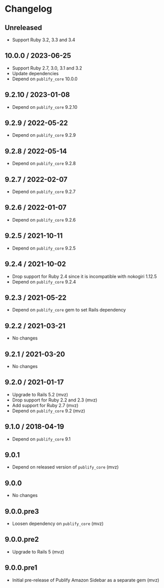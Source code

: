 # Changelog

## Unreleased

* Support Ruby 3.2, 3.3 and 3.4

## 10.0.0 / 2023-06-25

* Support Ruby 2.7, 3.0, 3.1 and 3.2
* Update dependencies
* Depend on `publify_core` 10.0.0

## 9.2.10 / 2023-01-08

* Depend on `publify_core` 9.2.10

## 9.2.9 / 2022-05-22

* Depend on `publify_core` 9.2.9

## 9.2.8 / 2022-05-14

* Depend on `publify_core` 9.2.8

## 9.2.7 / 2022-02-07

* Depend on `publify_core` 9.2.7

## 9.2.6 / 2022-01-07

* Depend on `publify_core` 9.2.6

## 9.2.5 / 2021-10-11

* Depend on `publify_core` 9.2.5

## 9.2.4 / 2021-10-02

* Drop support for Ruby 2.4 since it is incompatible with nokogiri 1.12.5
* Depend on `publify_core` 9.2.4

## 9.2.3 / 2021-05-22

* Depend on `publify_core` gem to set Rails dependency

## 9.2.2 / 2021-03-21

* No changes

## 9.2.1 / 2021-03-20

* No changes

## 9.2.0 / 2021-01-17

* Upgrade to Rails 5.2 (mvz)
* Drop support for Ruby 2.2 and 2.3 (mvz)
* Add support for Ruby 2.7 (mvz)
* Depend on `publify_core` 9.2 (mvz)

## 9.1.0 / 2018-04-19

* Depend on `publify_core` 9.1

## 9.0.1

* Depend on released version of `publify_core` (mvz)

## 9.0.0

* No changes

## 9.0.0.pre3

* Loosen dependency on `publify_core` (mvz)

## 9.0.0.pre2

* Upgrade to Rails 5 (mvz)

## 9.0.0.pre1

* Initial pre-release of Publify Amazon Sidebar as a separate gem (mvz)
